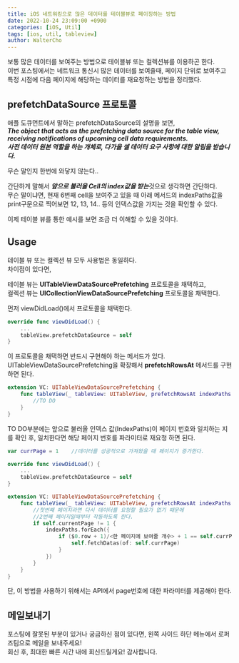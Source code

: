 ```yaml
---
title: iOS 네트워킹으로 많은 데이터를 테이블뷰로 페이징하는 방법
date: 2022-10-24 23:09:00 +0900
categories: [iOS, Util]
tags: [ios, util, tableview]
author: WalterCho
---
```


보통 많은 데이터를 보여주는 방법으로 테이블뷰 또는 컬렉션뷰를 이용하곤 한다.<br>
이번 포스팅에서는 네트워크 통신시 많은 데이터를 보여줄때, 페이지 단위로 보여주고 특정 시점에 다음 페이지에 해당하는 데이터를 재요청하는 방법을 정리했다.

## prefetchDataSource 프로토콜
애플 도큐먼트에서 말하는 prefetchDataSource의 설명을 보면,<br>
***The object that acts as the prefetching data source for the table view,***<br>
***receiving notifications of upcoming cell data requirements.***<br>
***사전 데이터 원본 역할을 하는 개체로, 다가올 셀 데이터 요구 사항에 대한 알림을 받습니다.***

무슨 말인지 한번에 와닿지 않는다..

간단하게 말해서 ***앞으로 불러올 Cell의 index값을 받는***것으로 생각하면 간단하다.<br>
무슨 말이냐면, 현재 6번째 cell을 보여주고 있을 때 아래 메서드의 indexPaths값을 print구문으로 찍어보면 12, 13, 14.. 등의 인덱스값을 가지는 것을 확인할 수 있다.

이제 테이블 뷰를 통한 예시를 보면 조금 더 이해할 수 있을 것이다.

## Usage
테이블 뷰 또는 컬렉션 뷰 모두 사용법은 동일하다.<br>
차이점이 있다면,<br>

테이블 뷰는 **UITableViewDataSourcePrefetching** 프로토콜을 채택하고,<br>
컬렉션 뷰는 **UICollectionViewDataSourcePrefetching** 프로토콜을 채택한다.

먼저 viewDidLoad()에서 프로토콜을 채택한다.

```swift
override func viewDidLoad() {
    ...
    tableView.prefetchDataSource = self
}
```

이 프로토콜을 채택하면 반드시 구현해야 하는 메서드가 있다.<br>
UITableViewDataSourcePrefetching을 확장해서 **prefetchRowsAt** 메서드를 구현하면 된다.

```swift
extension VC: UITableViewDataSourcePrefetching {
    func tableView(_ tableView: UITableView, prefetchRowsAt indexPaths: [IndexPath]) { 
        //TO DO
    }
}
```

TO DO부분에는 앞으로 불러올 인덱스 값(IndexPaths)이 페이지 번호와 일치하는 지를 확인 후, 일치한다면 해당 페이지 번호를 파라미터로 재요청 하면 된다.

```swift
var currPage = 1    //데이터를 성공적으로 가져왔을 때 페이지가 증가한다.

override func viewDidLoad() {
    ...
    tableView.prefetchDataSource = self
}

extension VC: UITableViewDataSourcePrefetching {
    func tableView(_ tableView: UITableView, prefetchRowsAt indexPaths: [IndexPath]) { 
        //첫번째 페이지라면 다시 데이터를 요청할 필요가 없기 때문에
        //2번째 페이지일때부터 작동하도록 한다.
        if self.currentPage != 1 {
            indexPaths.forEach({
                if ($0.row + 1)/<한 페이지에 보여줄 개수> + 1 == self.currPage {
                    self.fetchDatas(of: self.currPage)
                }
            })
        }
    }
}
```

단, 이 방법을 사용하기 위해서는 API에서 page번호에 대한 파라미터를 제공해야 한다.

## 메일보내기
포스팅에 잘못된 부분이 있거나 궁금하신 점이 있다면, 왼쪽 사이드 하단 메뉴에서 로퍼즈팀으로 메일을 보내주세요!<br>
회신 후, 최대한 빠른 시간 내에 회신드릴게요! 감사합니다.